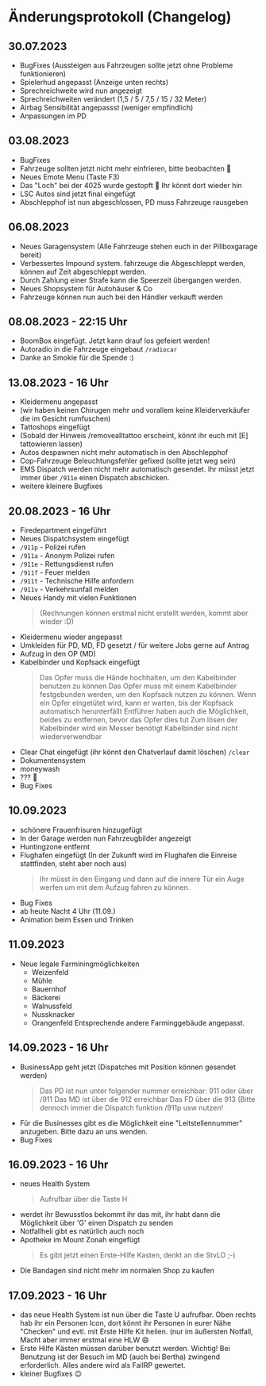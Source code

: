 # Änderungsprotokoll (Changelog)

## 30.07.2023
- BugFixes (Aussteigen aus Fahrzeugen sollte jetzt ohne Probleme funktionieren)
- Spielerhud angepasst (Anzeige unten rechts)
- Sprechreichweite wird nun angezeigt
- Sprechreichweiten verändert (1,5 / 5 / 7,5 / 15 / 32 Meter)
- Airbag Sensibilität angepassst (weniger empfindlich)
- Anpassungen im PD

## 03.08.2023
- BugFixes
- Fahrzeuge sollten jetzt nicht mehr einfrieren, bitte beobachten 🙂
- Neues Emote Menu (Taste F3)
- Das "Loch" bei der 4025 wurde gestopft 🙂 Ihr könnt dort wieder hin
- LSC Autos sind jetzt final eingefügt
- Abschlepphof ist nun abgeschlossen, PD muss Fahrzeuge rausgeben
 
## 06.08.2023
- Neues Garagensystem (Alle Fahrzeuge stehen euch in der Pillboxgarage bereit)
- Verbessertes Impound system. fahrzeuge die Abgeschleppt werden, können auf Zeit abgeschleppt werden.
- Durch Zahlung einer Strafe kann die Speerzeit übergangen werden. 
- Neues Shopsystem für Autohäuser & Co
- Fahrzeuge können nun auch bei den Händler verkauft werden
 
## 08.08.2023 - 22:15 Uhr
- BoomBox eingefügt. Jetzt kann drauf los gefeiert werden!
- Autoradio in die Fahrzeuge eingebaut `/radiocar`
- Danke an Smokie für die Spende :) 

## 13.08.2023 - 16 Uhr
- Kleidermenu angepasst
- (wir haben keinen Chirugen mehr und vorallem keine Kleiderverkäufer die im Gesicht rumfuschen)
- Tattoshops eingefügt
- (Sobald der Hinweis /removealltattoo erscheint, könnt ihr euch mit [E] tattowieren lassen)
- Autos despawnen nicht mehr automatisch in den Abschlepphof
- Cop-Fahrzeuge Beleuchtungsfehler gefixed (sollte jetzt weg sein)
- EMS Dispatch werden nicht mehr automatisch gesendet. Ihr müsst jetzt immer über `/911e` einen Dispatch abschicken.
- weitere kleinere Bugfixes
 
## 20.08.2023 - 16 Uhr
- Firedepartment eingeführt
- Neues Dispatchsystem eingefügt
- `/911p` - Polizei rufen
- `/911a` - Anonym Polizei rufen
- `/911e` - Rettungsdienst rufen
- `/911f` - Feuer melden
- `/911t` - Technische Hilfe anfordern
- `/911v` - Verkehrsunfall melden
- Neues Handy mit vielen Funktionen
    > (Rechnungen können erstmal nicht erstellt werden, kommt aber wieder :D)
- Kleidermenu wieder angepasst
- Umkleiden für PD, MD, FD gesetzt / für weitere Jobs gerne auf Antrag
- Aufzug in den OP (MD)
- Kabelbinder und Kopfsack eingefügt
    > Das Opfer muss die Hände hochhalten, um den Kabelbinder benutzen zu können
    > Das Opfer muss mit einem Kabelbinder festgebunden werden, um den Kopfsack nutzen zu können.
    > Wenn ein Opfer eingetütet wird, kann er warten, bis der Kopfsack automatisch herunterfällt
    > Entführer haben auch die Möglichkeit, beides zu entfernen, bevor das Opfer dies tut
    > Zum lösen der Kabelbinder wird ein Messer benötigt
    > Kabelbinder sind nicht wiederverwendbar
- Clear Chat eingefügt (ihr könnt den Chatverlauf damit löschen) `/clear`
- Dokumentensystem
- moneywash
- ??? 🙂
- Bug Fixes
 
## 10.09.2023
- schönere Frauenfrisuren hinzugefügt
- In der Garage werden nun Fahrzeugbilder angezeigt
- Huntingzone entfernt
- Flughafen eingefügt (In der Zukunft wird im Flughafen die Einreise stattfinden, steht aber noch aus)
    > Ihr müsst in den Eingang und dann auf die innere Tür ein Auge werfen um mit dem Aufzug fahren zu können.
- Bug Fixes
- ab heute Nacht 4 Uhr (11.09.)
- Animation beim Essen und Trinken
 
## 11.09.2023
- Neue legale Farminingmöglichkeiten
    - Weizenfeld
    - Mühle
    - Bauernhof
    - Bäckerei
    - Walnussfeld
    - Nussknacker
    - Orangenfeld
Entsprechende andere Farminggebäude angepasst. 

## 14.09.2023 - 16 Uhr
- BusinessApp geht jetzt (Dispatches mit Position können gesendet werden)
    > Das PD ist nun unter folgender nummer erreichbar: 911 oder über /911
    > Das MD ist über die 912 erreichbar
    > Das FD über die 913 (Bitte dennoch immer die Dispatch funktion /911p  usw nutzen!
- Für die Businesses gibt es die Möglichkeit eine "Leitstellennummer" anzugeben. Bitte dazu an uns wenden.
- Bug Fixes
 
## 16.09.2023 - 16 Uhr
- neues Health System
    > Aufrufbar über die Taste H
- werdet ihr Bewusstlos bekommt ihr das mit, ihr habt dann die Möglichkeit über 'G' einen Dispatch zu senden
- Notfallheli gibt es natürlich auch noch
- Apotheke im Mount Zonah eingefügt
    > Es gibt jetzt einen Erste-Hilfe Kasten, denkt an die StvLO ;-)
- Die Bandagen sind nicht mehr im normalen Shop zu kaufen
 
## 17.09.2023 - 16 Uhr
- das neue Health System ist nun über die Taste U aufrufbar. Oben rechts hab ihr ein Personen Icon, dort könnt ihr Personen in eurer Nähe "Checken" und evtl. mit Erste Hilfe Kit heilen. (nur im äußersten Notfall, Macht aber immer erstmal eine HLW 😄
- Erste Hilfe Kästen müssen darüber benutzt werden. Wichtig! Bei Benutzung ist der Besuch im MD (auch bei Bertha) zwingend erforderlich. Alles andere wird als FailRP gewertet.
- kleiner Bugfixes 😉